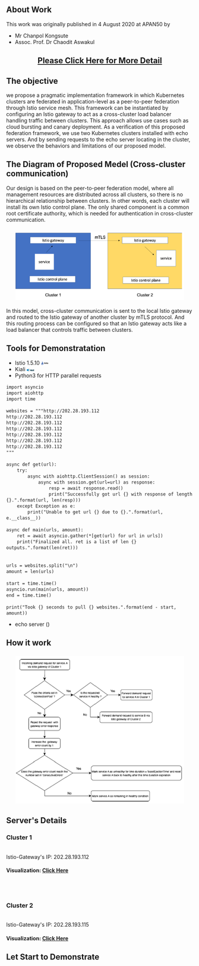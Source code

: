 ## About Work
This work was originally published in 4 August 2020 at APAN50 by 
- Mr Chanpol Kongsute
- Assoc. Prof. Dr Chaodit Aswakul
<h2 align="center"><a href="https://github.com/IoTcloudServe/Establishment-of-IoTcloudServe-TEIN-testbed-infrastructure/tree/master/An%20Experimental%20Study%20of%20Kubernetes%20Cluster%20Peer-to-Peer%20Application-Level%20Federation%20via%20Istio%20Service%20Mesh">Please Click Here for More Detail</a></h2>

## The objective
we propose a pragmatic implementation framework in which Kubernetes clusters are federated in application-level as a peer-to-peer federation through Istio service mesh. This framework can be instantiated by configuring an Istio gateway to act as a cross-cluster load balancer handling traffic between clusters. This approach allows use cases such as cloud bursting and canary deployment. As a verification of this proposed federation framework, we use two Kubernetes clusters installed with echo servers. And by sending requests to the echo server locating in the cluster, we observe the behaviors and limitations of our proposed model.

## The Diagram of Proposed Medel (Cross-cluster communication)
Our design is based on the peer-to-peer federation model, where all management resources are distributed across all clusters, so there is no hierarchical relationship between clusters. In other words, each cluster will install its own Istio control plane. The only shared component is a common root certificate authority, which is needed for authentication in cross-cluster communication.
<h3 align="center"><img width="90%" src="/Presentation_program/5_Experimental_Study_of_Kubernetes/picture/diagram1.png" /></h3>
In this model, cross-cluster communication is sent to the local Istio gateway and routed to the Istio gateway of another cluster by mTLS protocol. And this routing process can be configured so that an Istio gateway acts like a load balancer that controls traffic between clusters.

## Tools for Demonstratation
- Istio 1.5.10 <img width=4% src="/Agenda/picture/istio.png"/>
- Kiali <img width=4% src="/Agenda/picture/kiali.png"/>
- Python3 for HTTP parallel requests
```
import asyncio
import aiohttp
import time

websites = """http://202.28.193.112
http://202.28.193.112
http://202.28.193.112
http://202.28.193.112
http://202.28.193.112
http://202.28.193.112
http://202.28.193.112
"""

async def get(url):
    try:
        async with aiohttp.ClientSession() as session:
            async with session.get(url=url) as response:
                resp = await response.read()
                print("Successfully got url {} with response of length {}.".format(url, len(resp)))
    except Exception as e:
        print("Unable to get url {} due to {}.".format(url, e.__class__))

async def main(urls, amount):
    ret = await asyncio.gather(*[get(url) for url in urls])
    print("Finalized all. ret is a list of len {} outputs.".format(len(ret)))


urls = websites.split("\n")
amount = len(urls)

start = time.time()
asyncio.run(main(urls, amount))
end = time.time()

print("Took {} seconds to pull {} websites.".format(end - start, amount))
```
- echo server ()

## How it work
<h3 align="center"><img width="90%" src="/Presentation_program/5_Experimental_Study_of_Kubernetes/picture/flow_chart.png" /></h3>

## Server's Details
<h3>Cluster 1</h3><br>
Istio-Gateway's IP: 202.28.193.112<br>
<h4>Visualization: <a href="http://202.28.193.111/kiali/console/graph/namespaces/?edges=noEdgeLabels&graphType=versionedApp&namespaces=default%2Cistio-system&unusedNodes=false&operationNodes=true&injectServiceNodes=true&duration=60&refresh=10000&layout=dagre">Click Here</a></h4>
<br>
<br>
<h3>Cluster 2</h3><br>
Istio-Gateway's IP: 202.28.193.115<br>
<h4>Visualization: <a href="http://202.28.193.109/kiali/console/graph/namespaces/?edges=noEdgeLabels&graphType=versionedApp&namespaces=default%2Cistio-system&unusedNodes=false&operationNodes=true&injectServiceNodes=true&duration=60&refresh=10000&layout=dagre">Click Here</a></h4>

## Let Start to Demonstrate

